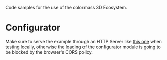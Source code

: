 Code samples for the use of the colormass 3D Ecosystem.

# Configurator

Make sure to serve the example through an HTTP Server like [this one](https://github.com/http-party/http-server) when testing locally, otherwise the loading of
the configurator module is going to be blocked by the browser's CORS policy.